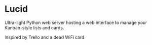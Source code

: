 Lucid
=====

Ultra-light Python web server hosting a web interface to manage your Kanban-style lists and cards.

Inspired by Trello and a dead WiFi card
